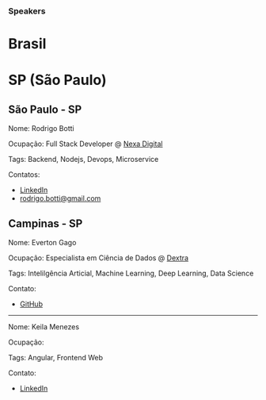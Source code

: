 ### Speakers

# Brasil

# SP (São Paulo)

## São Paulo - SP

Nome: Rodrigo Botti

Ocupação: Full Stack Developer @ [Nexa Digital](https://www.linkedin.com/company/nexadigital/)

Tags: Backend, Nodejs, Devops, Microservice

Contatos: 
- [LinkedIn](https://www.linkedin.com/in/rodrigo-botti/)
- rodrigo.botti@gmail.com

## Campinas - SP 

Nome: Everton Gago

Ocupação: Especialista em Ciência de Dados @ [Dextra](https://dextra.com.br/pt/)

Tags: Intelilgência Articial, Machine Learning, Deep Learning, Data Science

Contato: 
- [GitHub](https://github.com/evertongago)

---

Nome: Keila Menezes

Ocupação:

Tags: Angular, Frontend Web

Contato:
- [LinkedIn](https://www.linkedin.com/in/keilla-menezes/)
